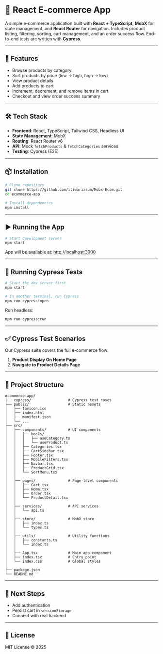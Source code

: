 # 🛒 React E-commerce App

A simple e-commerce application built with **React + TypeScript**, **MobX** for state management, and **React Router** for navigation.
Includes product listing, filtering, sorting, cart management, and an order success flow.
End-to-end tests are written with **Cypress**.

---

## 🚀 Features

* Browse products by category
* Sort products by price (low → high, high → low)
* View product details
* Add products to cart
* Increment, decrement, and remove items in cart
* Checkout and view order success summary

---

## 🛠️ Tech Stack

* **Frontend**: React, TypeScript, Tailwind CSS, Headless UI
* **State Management**: MobX
* **Routing**: React Router v6
* **API**: Mock `fetchProducts` & `fetchCategories` services
* **Testing**: Cypress (E2E)

---

## 📦 Installation

```bash
# Clone repository
git clone https://github.com/itiwariarun/Mobx-Ecom.git
cd ecommerce-app

# Install dependencies
npm install
```

---

## ▶️ Running the App

```bash
# Start development server
npm start
```

App will be available at: [http://localhost:3000](http://localhost:3000)

---

## 🧪 Running Cypress Tests

```bash
# Start the dev server first
npm start

# In another terminal, run Cypress
npm run cypress:open
```

Run headless:

```bash
npm run cypress:run
```

---

## ✅ Cypress Test Scenarios

Our Cypress suite covers the full e-commerce flow:

1. **Product Display On Home Page**
2. **Navigate to Product Details Page**

---

## 📂 Project Structure

```
ecommerce-app/
├── cypress/                 # Cypress test cases
├── public/                  # Static assets
│   ├── favicon.ico
│   ├── index.html
│   ├── manifest.json
│   └── ...
├── src/
│   ├── components/          # UI components
│   │   ├── hooks/
│   │   │   ├── useCategory.ts
│   │   │   └── useProduct.ts
│   │   ├── Categories.tsx
│   │   ├── CartSidebar.tsx
│   │   ├── Footer.tsx
│   │   ├── MobileFilters.tsx
│   │   ├── Navbar.tsx
│   │   ├── ProductGrid.tsx
│   │   └── SortMenu.tsx
│   │
│   ├── pages/               # Page-level components
│   │   ├── Cart.tsx
│   │   ├── Home.tsx
│   │   ├── Order.tsx
│   │   └── ProductDetail.tsx
│   │
│   ├── services/            # API services
│   │   └── api.ts
│   │
│   ├── store/               # MobX store
│   │   ├── index.ts
│   │   └── types.ts
│   │
│   ├── utils/               # Utility functions
│   │   ├── constants.ts
│   │   └── index.ts
│   │
│   ├── App.tsx              # Main app component
│   ├── index.tsx            # Entry point
│   └── index.css            # Global styles
│
├── package.json
└── README.md
```

---

## 🎯 Next Steps

* Add authentication
* Persist cart in `sessionStorage`
* Connect with real backend

---

## 📜 License

MIT License © 2025
